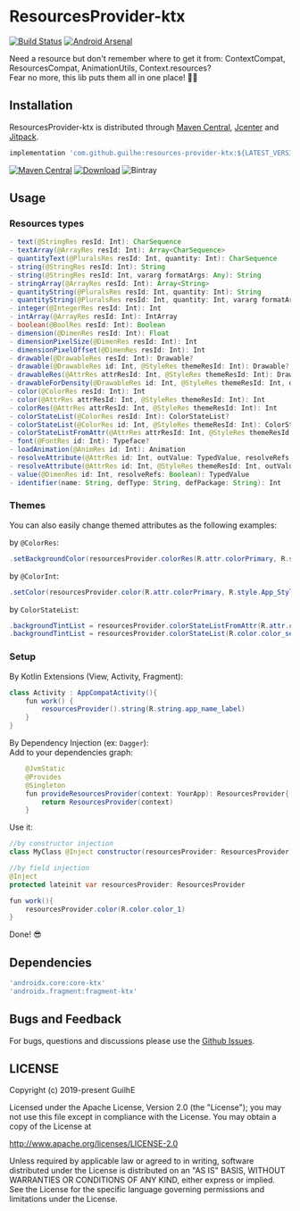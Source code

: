 # ResourcesProvider-ktx
[![Build Status](https://travis-ci.org/GuilhE/ResourcesProvider-ktx.svg?branch=master)](https://travis-ci.org/GuilhE/ResourcesProvider-ktx) [![Android Arsenal](https://img.shields.io/badge/Android%20Arsenal-ResourcesProvider--ktx-brightgreen.svg?style=flat)](https://android-arsenal.com/details/1/7921)

Need a resource but don't remember where to get it from: ContextCompat, ResourcesCompat, AnimationUtils, Context.resources?  
Fear no more, this lib puts them all in one place! 🤩🥳

## Installation

ResourcesProvider-ktx is distributed through [Maven Central](https://search.maven.org/artifact/com.github.guilhe/resources-provider-ktx), [Jcenter](https://bintray.com/gdelgado/android/ResourcesProvider-ktx) and [Jitpack](https://jitpack.io/#GuilhE/ResourcesProvider-ktx).

```groovy
implementation 'com.github.guilhe:resources-provider-ktx:${LATEST_VERSION}'
```
[![Maven Central](https://img.shields.io/maven-central/v/com.github.guilhe/resources-provider-ktx.svg)](https://search.maven.org/search?q=g:com.github.guilhe%20AND%20resources-provider-ktx) [![Download](https://api.bintray.com/packages/gdelgado/android/ResourcesProvider-ktx/images/download.svg)](https://bintray.com/gdelgado/android/ResourcesProvider-ktx/_latestVersion) ![Bintray](https://img.shields.io/bintray/dt/gdelgado/android/ResourcesProvider-ktx)

## Usage

### Resources types

```java
- text(@StringRes resId: Int): CharSequence
- textArray(@ArrayRes resId: Int): Array<CharSequence>
- quantityText(@PluralsRes resId: Int, quantity: Int): CharSequence
- string(@StringRes resId: Int): String
- string(@StringRes resId: Int, vararg formatArgs: Any): String
- stringArray(@ArrayRes resId: Int): Array<String>
- quantityString(@PluralsRes resId: Int, quantity: Int): String
- quantityString(@PluralsRes resId: Int, quantity: Int, vararg formatArgs: Any): String
- integer(@IntegerRes resId: Int): Int
- intArray(@ArrayRes resId: Int): IntArray
- boolean(@BoolRes resId: Int): Boolean
- dimension(@DimenRes resId: Int): Float
- dimensionPixelSize(@DimenRes resId: Int): Int
- dimensionPixelOffset(@DimenRes resId: Int): Int
- drawable(@DrawableRes resId: Int): Drawable?
- drawable(@DrawableRes id: Int, @StyleRes themeResId: Int): Drawable?
- drawableRes(@AttrRes attrResId: Int, @StyleRes themeResId: Int): Drawable?
- drawableForDensity(@DrawableRes id: Int, @StyleRes themeResId: Int, density: Int): Drawable?
- color(@ColorRes resId: Int): Int
- color(@AttrRes attrResId: Int, @StyleRes themeResId: Int): Int
- colorRes(@AttrRes attrResId: Int, @StyleRes themeResId: Int): Int
- colorStateList(@ColorRes resId: Int): ColorStateList?
- colorStateList(@ColorRes id: Int, @StyleRes themeResId: Int): ColorStateList?
- colorStateListFromAttr(@AttrRes attrResId: Int, @StyleRes themeResId: Int): ColorStateList
- font(@FontRes id: Int): Typeface?
- loadAnimation(@AnimRes id: Int): Animation
- resolveAttribute(@AttrRes id: Int, outValue: TypedValue, resolveRefs: Boolean): Boolean
- resolveAttribute(@AttrRes id: Int, @StyleRes themeResId: Int, outValue: TypedValue, resolveRefs: Boolean): Boolean
- value(@DimenRes id: Int, resolveRefs: Boolean): TypedValue
- identifier(name: String, defType: String, defPackage: String): Int
```
### Themes

You can also easily change themed attributes as the following examples:

by `@ColorRes`:  
```java
.setBackgroundColor(resourcesProvider.colorRes(R.attr.colorPrimary, R.style.App_Style_A)
```

by `@ColorInt`:  
```java
.setColor(resourcesProvider.color(R.attr.colorPrimary, R.style.App_Style_B))
```

by `ColorStateList`:  
```java
.backgroundTintList = resourcesProvider.colorStateListFromAttr(R.attr.colorPrimary, R.style.App_Style_C)
.backgroundTintList = resourcesProvider.colorStateList(R.color.color_selector, R.style.App_Style_C)
```


### Setup

By Kotlin Extensions (View, Activity, Fragment):
```java
class Activity : AppCompatActivity(){
    fun work() {
        resourcesProvider().string(R.string.app_name_label)
    }
}
```
By Dependency Injection (ex: `Dagger`):  
Add to your dependencies graph:
```java
    @JvmStatic
    @Provides
    @Singleton
    fun provideResourcesProvider(context: YourApp): ResourcesProvider{
        return ResourcesProvider(context)
    }
```
Use it:
```java
//by constructor injection
class MyClass @Inject constructor(resourcesProvider: ResourcesProvider)

//by field injection
@Inject
protected lateinit var resourcesProvider: ResourcesProvider

fun work(){
    resourcesProvider.color(R.color.color_1)
}
``` 
Done! 😎
    
## Dependencies
```groovy
'androidx.core:core-ktx'
'androidx.fragment:fragment-ktx'
```

## Bugs and Feedback

For bugs, questions and discussions please use the [Github Issues](https://github.com/GuilhE/ResourcesProvider-ktx/issues).

## LICENSE

Copyright (c) 2019-present GuilhE

Licensed under the Apache License, Version 2.0 (the "License");
you may not use this file except in compliance with the License.
You may obtain a copy of the License at

<http://www.apache.org/licenses/LICENSE-2.0>

Unless required by applicable law or agreed to in writing, software
distributed under the License is distributed on an "AS IS" BASIS,
WITHOUT WARRANTIES OR CONDITIONS OF ANY KIND, either express or implied.
See the License for the specific language governing permissions and
limitations under the License.

